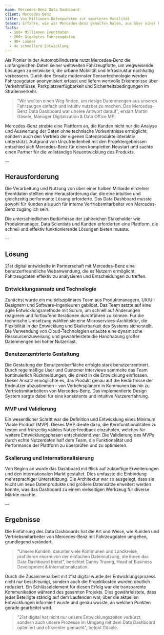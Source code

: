```yaml
---
name: Mercedes-Benz Data Dashboard
client: Mercedes-Benz
title: Von Millionen Datenpunkten zur smarteren Mobilität
teaser: Erfahre, wie wir Mercedes-Benz geholfen haben, aus über einer halben Milliarde Fahrzeugdaten ein digitales Produkt zu erschaffen, das urbane Mobilität und Infrastrukturen weltweit verbessert.
facts:
  - 500+ Millionen Eventdaten
  - 200+ Gigabytes Fahrzeugdaten
  - 40+ Länder
  - 4x schnellere Entwicklung
---
```


Als Pionier in der Automobilindustrie nutzt Mercedes-Benz die umfangreichen Daten seiner weltweiten Fahrzeugflotte, um wegweisende Lösungen zu entwickeln, die urbane Mobilität und Infrastruktur nachhaltig verbessern. Durch den Einsatz modernster Sensortechnologie werden Fahrzeugdaten anonymisiert erfasst und liefern wertvolle Erkenntnisse über Verkehrsflüsse, Parkplatzverfügbarkeit und Sicherheitsbedingungen im Straßenverkehr.

> "Wir wollten einen Weg finden, um riesige Datenmengen aus unseren Fahrzeugen einfach und intuitiv nutzbar zu machen. Das Mercedes-Benz Data Dashboard war unsere Antwort darauf", erklärt Martin Gösele, Manager Digitalization & Data Office MP.

Mercedes-Benz strebte eine Plattform an, die Kunden nicht nur die Analyse und Auswertung der Daten ohne technische Vorkenntnisse ermöglicht, sondern auch den Vertrieb der eigenen Datenprodukte interaktiv unterstützt. Aufgrund von Unzufriedenheit mit den Projektergebnissen entschied sich Mercedes-Benz für einen kompletten Neustart und suchte einen Partner für die vollständige Neuentwicklung des Produkts.

--

## Herausforderung

Die Verarbeitung und Nutzung von über einer halben Milliarde einzelner Eventdaten stellten eine Herausforderung dar, die eine intuitive und gleichzeitig performante Lösung erforderte. Das Data Dashboard musste sowohl für Kunden als auch für interne Vertriebsmitarbeiter von Mercedes-Benz zugänglich sein.

Die unterschiedlichen Bedürfnisse der zahlreichen Stakeholder wie Produktmanager, Data Scientists und Kunden erforderten eine Plattform, die schnell und effektiv funktionierende Lösungen bieten musste.

--

## Lösung

21st digital entwickelte in Partnerschaft mit Mercedes-Benz eine benutzerfreundliche Webanwendung, die es Nutzern ermöglicht, Fahrzeugdaten effektiv zu analysieren und Entscheidungen zu treffen.

### Entwicklungsansatz und Technologie

Zunächst wurde ein multidisziplinäres Team aus Produktmanagern, UX/UI-Designern und Software-Ingenieuren gebildet. Das Team setzte auf eine agile Entwicklungsmethode mit Scrum, um schnell auf Änderungen reagieren und fortlaufend Iterationen durchführen zu können. Für die technische Umsetzung wählten sie eine Microservices-Architektur, die Flexibilität in der Entwicklung und Skalierbarkeit des Systems sicherstellt. Die Verwendung von Cloud-Technologien erlaubte eine dynamische Ressourcenzuweisung und gewährleistete die Handhabung großer Datenmengen bei hoher Nutzerlast.

### Benutzerzentrierte Gestaltung

Die Gestaltung der Benutzeroberfläche erfolgte stark benutzerzentriert. Durch regelmäßige User und Customer Interviews sammelte das Team kontinuierlich Rückmeldungen, die direkt in die Entwicklung einflossen. Dieser Ansatz ermöglichte es, das Produkt genau auf die Bedürfnisse der Endnutzer abzustimmen – von Verkehrsplanern in Kommunen bis hin zu Vertriebsmitarbeitern von Mercedes-Benz. Das implementierte Design System sorgte dabei für eine konsistente und intuitive Nutzererfahrung.

### MVP und Validierung

Ein wesentlicher Schritt war die Definition und Entwicklung eines Minimum Viable Product (MVP). Dieses MVP diente dazu, die Kernfunktionalitäten zu testen und frühzeitig valides Nutzerfeedback einzuholen, welches für weitere Entwicklungsphasen entscheidend war. Die Validierung des MVPs durch echte Nutzerdaten half dem Team, die Funktionalität und Performance der Plattform zu überprüfen und zu optimieren.

### Skalierung und Internationalisierung

Von Beginn an wurde das Dashboard mit Blick auf zukünftige Erweiterungen und den internationalen Markt gestaltet. Dies umfasste die Einbindung mehrsprachiger Unterstützung. Die Architektur war so ausgelegt, dass sie leicht um neue Datenprodukte und größere Datensätze erweitert werden konnte, was das Dashboard zu einem vielseitigen Werkzeug für diverse Märkte machte.

--

## Ergebnisse

Die Einführung des Data Dashboards hat die Art und Weise, wie Kunden und Vertriebsmitarbeiter von Mercedes-Benz mit Fahrzeugdaten umgehen, grundlegend verändert.

> "Unsere Kunden, darunter viele Kommunen und Landkreise, profitieren enorm von der einfachen Datennutzung, die ihnen das Data Dashboard bietet", berichtet Danny Truong, Head of Business Development & Internationalization.

Durch die Zusammenarbeit mit 21st digital wurde der Entwicklungsprozess nicht nur beschleunigt, sondern auch die Projektkosten wurden deutlich reduziert. Ein Schlüsselelement für diesen Erfolg war die transparente Kommunikation während des gesamten Projekts. Dies gewährleistete, dass jeder Beteiligte ständig auf dem Laufenden war, über die aktuellen Entwicklungen informiert wurde und genau wusste, an welchen Punkten gerade gearbeitet wird.

> "21st digital hat nicht nur unsere Entwicklungszeiten verkürzt, sondern auch unsere Prozesse im Umgang mit dem Data Dashboard optimiert und effizienter gemacht", betont Gösele.
